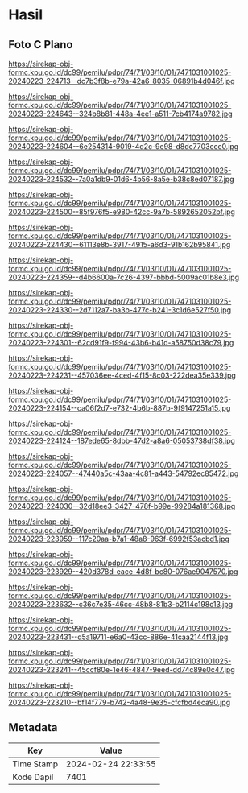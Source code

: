 # Hasil

## Foto C Plano

https://sirekap-obj-formc.kpu.go.id/dc99/pemilu/pdpr/74/71/03/10/01/7471031001025-20240223-224713--dc7b3f8b-e79a-42a6-8035-06891b4d046f.jpg

https://sirekap-obj-formc.kpu.go.id/dc99/pemilu/pdpr/74/71/03/10/01/7471031001025-20240223-224643--324b8b81-448a-4ee1-a511-7cb4174a9782.jpg

https://sirekap-obj-formc.kpu.go.id/dc99/pemilu/pdpr/74/71/03/10/01/7471031001025-20240223-224604--6e254314-9019-4d2c-9e98-d8dc7703ccc0.jpg

https://sirekap-obj-formc.kpu.go.id/dc99/pemilu/pdpr/74/71/03/10/01/7471031001025-20240223-224532--7a0a1db9-01d6-4b56-8a5e-b38c8ed07187.jpg

https://sirekap-obj-formc.kpu.go.id/dc99/pemilu/pdpr/74/71/03/10/01/7471031001025-20240223-224500--85f976f5-e980-42cc-9a7b-5892652052bf.jpg

https://sirekap-obj-formc.kpu.go.id/dc99/pemilu/pdpr/74/71/03/10/01/7471031001025-20240223-224430--61113e8b-3917-4915-a6d3-91b162b95841.jpg

https://sirekap-obj-formc.kpu.go.id/dc99/pemilu/pdpr/74/71/03/10/01/7471031001025-20240223-224359--d4b6600a-7c26-4397-bbbd-5009ac01b8e3.jpg

https://sirekap-obj-formc.kpu.go.id/dc99/pemilu/pdpr/74/71/03/10/01/7471031001025-20240223-224330--2d7112a7-ba3b-477c-b241-3c1d6e527f50.jpg

https://sirekap-obj-formc.kpu.go.id/dc99/pemilu/pdpr/74/71/03/10/01/7471031001025-20240223-224301--62cd91f9-f994-43b6-b41d-a58750d38c79.jpg

https://sirekap-obj-formc.kpu.go.id/dc99/pemilu/pdpr/74/71/03/10/01/7471031001025-20240223-224231--457036ee-4ced-4f15-8c03-222dea35e339.jpg

https://sirekap-obj-formc.kpu.go.id/dc99/pemilu/pdpr/74/71/03/10/01/7471031001025-20240223-224154--ca06f2d7-e732-4b6b-887b-9f9147251a15.jpg

https://sirekap-obj-formc.kpu.go.id/dc99/pemilu/pdpr/74/71/03/10/01/7471031001025-20240223-224124--187ede65-8dbb-47d2-a8a6-05053738df38.jpg

https://sirekap-obj-formc.kpu.go.id/dc99/pemilu/pdpr/74/71/03/10/01/7471031001025-20240223-224057--47440a5c-43aa-4c81-a443-54792ec85472.jpg

https://sirekap-obj-formc.kpu.go.id/dc99/pemilu/pdpr/74/71/03/10/01/7471031001025-20240223-224030--32d18ee3-3427-478f-b99e-99284a181368.jpg

https://sirekap-obj-formc.kpu.go.id/dc99/pemilu/pdpr/74/71/03/10/01/7471031001025-20240223-223959--117c20aa-b7a1-48a8-963f-6992f53acbd1.jpg

https://sirekap-obj-formc.kpu.go.id/dc99/pemilu/pdpr/74/71/03/10/01/7471031001025-20240223-223929--420d378d-eace-4d8f-bc80-076ae9047570.jpg

https://sirekap-obj-formc.kpu.go.id/dc99/pemilu/pdpr/74/71/03/10/01/7471031001025-20240223-223632--c36c7e35-46cc-48b8-81b3-b2114c198c13.jpg

https://sirekap-obj-formc.kpu.go.id/dc99/pemilu/pdpr/74/71/03/10/01/7471031001025-20240223-223431--d5a19711-e6a0-43cc-886e-41caa2144f13.jpg

https://sirekap-obj-formc.kpu.go.id/dc99/pemilu/pdpr/74/71/03/10/01/7471031001025-20240223-223241--45ccf80e-1e46-4847-9eed-dd74c89e0c47.jpg

https://sirekap-obj-formc.kpu.go.id/dc99/pemilu/pdpr/74/71/03/10/01/7471031001025-20240223-223210--bf14f779-b742-4a48-9e35-cfcfbd4eca90.jpg


## Metadata

| Key        | Value               |
| ---------- | ------------------- |
| Time Stamp | 2024-02-24 22:33:55 |
| Kode Dapil | 7401                |



